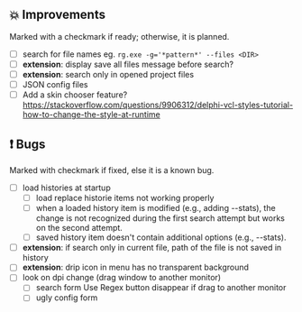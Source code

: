 <!--

Version:     v4.6.1-beta
PrevVersion: v4.6.0-beta

Help Formatting:
https://docs.github.com/en/get-started/writing-on-github/getting-started-with-writing-and-formatting-on-github/basic-writing-and-formatting-syntax, 
https://github.com/ikatyang/emoji-cheat-sheet/blob/master/README.md)

# TODO on new release
# - Update Readme.md 
# - Update Deploy-Description.md 
# - Update file and product version in every projects for ALL CONFIGURATION!
# - Commit and push all changes
# - Run deploy script by pushing Ctrl+Shift+T in VSCode
-->

## :boom: Improvements 
Marked with a checkmark if ready; otherwise, it is planned.
- [ ] search for file names eg. `rg.exe -g='*pattern*' --files <DIR>`
- [ ] **extension**: display save all files message before search?
- [ ] **extension**: search only in opened project files
- [ ] JSON config files
- [ ] Add a skin chooser feature? https://stackoverflow.com/questions/9906312/delphi-vcl-styles-tutorial-how-to-change-the-style-at-runtime

## :exclamation: Bugs
Marked with checkmark if fixed, else it is a known bug.
- [ ] load histories at startup
  - [ ] load replace historie items not working properly
  - [ ] when a loaded history item is modified (e.g., adding --stats), the change is not recognized during the first search attempt but works on the second attempt. 
  - [ ] saved history item doesn't contain additional options (e.g., --stats). 
- [ ] **extension**: if search only in current file, path of the file is not saved in history
- [ ] **extension**: drip icon in menu has no transparent background
- [ ] look on dpi change (drag window to another monitor)
  - [ ] search form Use Regex button disappear if drag to another monitor
  - [ ] ugly config form 
